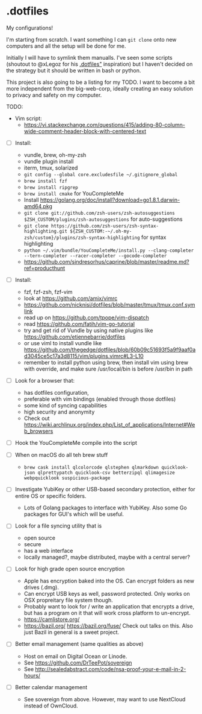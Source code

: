 # .dotfiles

My configurations!

I'm starting from scratch. I want something I can `git clone` onto new computers and 
all the setup will be done for me. 

Initially I will have to symlink them manualls. I've seen some scripts 
(shoutout to @xLegoz for his [.dotfiles"](https://github.com/xLegoz/.dotfiles) inspiration) 
but I haven't decided on the strategy but it should be written in bash or python. 

This project is also going to be a listing for my TODO. I want to become a bit more 
independent from the big-web-corp, ideally creating an easy solution to privacy and 
safety on my computer. 

TODO:

- Vim script:
  - https://vi.stackexchange.com/questions/415/adding-80-column-wide-comment-header-block-with-centered-text
  
- [ ] Install:
  - vundle, brew, oh-my-zsh
  - vundle plugin install
  - iterm, tmux, solarized
  - `git config --global core.excludesfile ~/.gitignore_global`
  - `brew install fzf`
  - `brew install ripgrep`
  - `brew install cmake` for YouCompleteMe
  - Install https://golang.org/doc/install?download=go1.8.1.darwin-amd64.pkg
  - `git clone git://github.com/zsh-users/zsh-autosuggestions $ZSH_CUSTOM/plugins/zsh-autosuggestions` for auto-suggestions
  - `git clone https://github.com/zsh-users/zsh-syntax-highlighting.git ${ZSH_CUSTOM:-~/.oh-my-zsh/custom}/plugins/zsh-syntax-highlighting` for syntax highlighting
  - `python ~/.vim/bundle/YouCompleteMe/install.py --clang-completer --tern-completer --racer-completer --gocode-completer`
  - https://github.com/sindresorhus/caprine/blob/master/readme.md?ref=producthunt

- [ ] Install:
  - fzf, fzf-zsh, fzf-vim
  - look at https://github.com/amix/vimrc
  - https://github.com/nicknisi/dotfiles/blob/master/tmux/tmux.conf.symlink
  - read up on https://github.com/tpope/vim-dispatch
  - read https://github.com/fatih/vim-go-tutorial
  - try and get rid of Vundle by using native plugins like https://github.com/etiennebarrie/dotfiles
  - or use viml to install vundle like https://github.com/thegedge/dotfiles/blob/60b09c51693f5a9f9aaf0ad3045ce5c17a3d8115/vim/plugins.vimrc#L3-L10
  - remember to install python using brew, then install vim using brew with override, and make sure /usr/local/bin is before /usr/bin in path
- [ ] Look for a browser that:
  - has dotfiles configuration, 
  - preferable with vim bindings (enabled through those dotfiles)
  - some kind of syncing capabilities 
  - high security and anonymity
  - Check out https://wiki.archlinux.org/index.php/List_of_applications/Internet#Web_browsers
- [ ] Hook the YouCompleteMe compile into the script
- [ ] When on macOS do all teh brew stuff
  - `brew cask install qlcolorcode qlstephen qlmarkdown quicklook-json qlprettypatch quicklook-csv betterzipql qlimagesize webpquicklook suspicious-package`
  
- [ ] Investigate YubiKey or other USB-based secondary protection, either for entire OS or specific folders. 
  - Lots of Golang packages to interface with YubiKey. Also some Go packages for GUI's which will be useful.
- [ ] Look for a file syncing utility that is 
  - open source
  - secure
  - has a web interface 
  - locally managed?, maybe distributed, maybe with a central server?
- [ ] Look for high grade open source encryption
  - Apple has encryption baked into the OS. Can encrypt folders as new drives (.dmg). 
  - Can encrypt USB keys as well, password protected. Only works on OSX propreitary file system though. 
  - Probably want to look for / write an application that encrypts a drive, but has a program on it that will work cross platform to un-encrypt. 
  - https://camlistore.org/
  - https://bazil.org/ https://bazil.org/fuse/ Check out talks on this. Also just Bazil in general is a sweet project.
- [ ] Better email management (same qualities as above)
  - Host on email on Digital Ocean or Linode. 
  - See https://github.com/DrTeePot/sovereign 
  - See http://sealedabstract.com/code/nsa-proof-your-e-mail-in-2-hours/
- [ ] Better calendar management
  - See sovereign from above. However, may want to use NextCloud instead of OwnCloud. 

